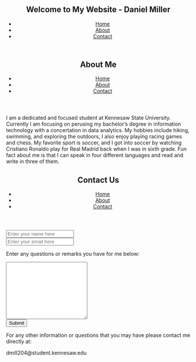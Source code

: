 <section id="Home">
<html lang="en">
<head>
    <meta charset="UTF-8">
    <meta name="viewport" content="width=device-width, initial-scale=1.0">
</head>
<body>
    <header>
        <h1>Welcome to My Website - Daniel Miller</h1>
        <nav>
            <ul>
                <li><a href="#Home">Home</a></li>
                <li><a href="#About">About</a></li>
                <li><a href="#Contact">Contact</a></li>
            </ul>
        </nav>
    </header>
    <main>
    </main>
    <footer>
    </footer>
</body>
</html>
</section>





<section id="About">

<html lang="en">
<head>
    <meta charset="UTF-8">
    <meta name="viewport" content="width=device-width, initial-scale=1.0">
</head>
<body>
    <header>
        <h1>About Me</h1>
        <nav>
            <ul>
                <li><a href="#Home">Home</a></li>
                <li><a href="#About">About</a></li>
                <li><a href="#Contact">Contact</a></li>
            </ul>
        </nav>
    </header>
    <main>
        <p>I am a dedicated and focused student at Kennesaw State University. Currently I am focusing on perusing my bachelor’s degree in information technology with a concertation in data analytics. My hobbies include hiking, swimming, and exploring the outdoors, I also enjoy playing racing games and chess. My favorite sport is soccer, and I got into soccer by watching Cristiano Ronaldo play for Real Madrid back when I was in sixth grade. Fun fact about me is that I can speak in four different languages and read and write in three of them. </p>
    </main>
    <footer>
    </footer>
</body>
</html>
</section>



<section id="Contact">
<html lang="en">
<head>
    <meta charset="UTF-8">
    <meta name="viewport" content="width=device-width, initial-scale=1.0">
</head>
<body>
    <header>
        <h1>Contact Us</h1>
        <nav>
            <ul>
                <li><a href="#Home">Home</a></li>
                <li><a href="#About">About</a></li>
                <li><a href="#Contact">Contact</a></li>
            </ul>
        </nav>
    </header>
    <main>
        <div class="input_name"> 
            <input type="text" name="name" id="input_name" placeholder="Enter your name here" required>
        </div>
        <div class="input_email">
            <input type="email" name="email" id="input_email" placeholder="Enter your email here" required>
        </div>
        <p>Enter any questions or remarks you have for me below:</p>
        <div class="text_area">
            <textarea name="message" id="message_by_user" cols="25" rows="10" placeholder="Message" required>
            </textarea>
        </div>
        <div class="submit_the_form">
            <button type="submit" name="submit_btn" id="submit_the_form">Submit
            </button>
        </div>
    </main>
    <footer>
        <p></p>
        <p>For any other information or questions that you may have please contact me directly at:</p>
        <p>dmill204@student.kennesaw.edu</p>
    </footer>
</body>
</html>
</section>
